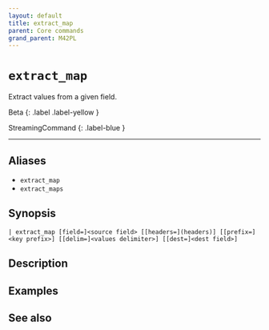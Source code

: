 ```yaml
---
layout: default
title: extract_map
parent: Core commands
grand_parent: M42PL
---
```


# `extract_map`

Extract values from a given field.

Beta
{: .label .label-yellow }

StreamingCommand
{: .label-blue }

---



## Aliases

* `extract_map`
* `extract_maps`


## Synopsis

```shell
| extract_map [field=]<source field> [[headers=](headers)] [[prefix=]<key prefix>] [[delim=]<values delimiter>] [[dest=]<dest field>]
```


## Description

## Examples

## See also

